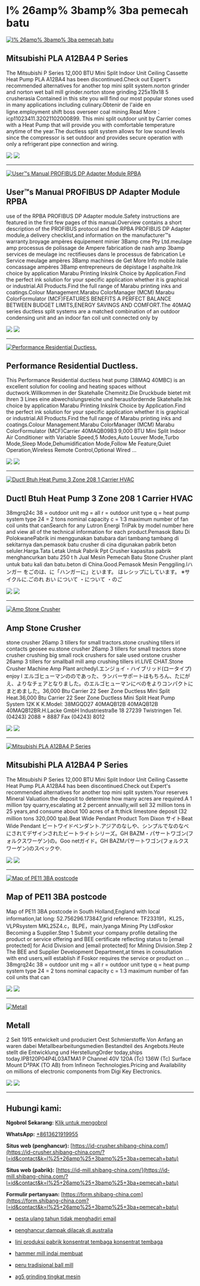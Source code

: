 # l% 26amp% 3bamp% 3ba pemecah batu

<a href="https://swt.shibang-china.com/?l=id&img&k=l%25+26amp%25+3bamp%25+3ba+pemecah+batu" target="_blank">![l% 26amp% 3bamp% 3ba pemecah batu](http://static.shibang-china.com/all-800x300/1529.jpg)</a>

## Mitsubishi PLA A12BA4 P Series
The Mitsubishi P Series 12,000 BTU Mini Split Indoor Unit Ceiling Cassette Heat Pump PLA A12BA4 has been discontinued.Check out Expert's recommended alternatives for another top mini split system.norton grinder and norton wet ball mill grinder.norton stone grinding 225x19x18 5 crusherasia Contained in this site you will find our most popular stones used in many applications including culinary.Obtenir de l'aide en ligne.employment shift boss overseer coal mining.Read More： icp11023411.32021102000899.  This mini split outdoor unit by Carrier comes with a Heat Pump that will provide you with comfortable temperature anytime of the year.The ductless split system allows for low sound levels since the compressor is set outdoor and provides secure operation with only a refrigerant pipe connection and wiring.


<a href="https://whatsapp.shibangsoft.com/WhatsApp.php" target="_blank" title="WhatsApp">![](http://static.shibang-china.com/icon/whatsapp.png)</a> <a href="https://swt.shibang-china.com/?l=id&icon&k=l%25+26amp%25+3bamp%25+3ba+pemecah+batu" target="_blank">![](http://static.shibang-china.com/icon/chat-id.png)</a>

---

<a href="https://swt.shibang-china.com/?l=id&img&k=l%25+26amp%25+3bamp%25+3ba+pemecah+batu" target="_blank">![User™s Manual PROFIBUS DP Adapter Module RPBA](http://static.shibang-china.com/all-800x300/188.jpg)</a>

## User™s Manual PROFIBUS DP Adapter Module RPBA
use of the RPBA PROFIBUS DP Adapter module.Safety instructions are featured in the first few pages of this manual.Overview contains a short description of the PROFIBUS protocol and the RPBA PROFIBUS DP Adapter module,a delivery checklist,and information on the manufacturer™s warranty.broyage amp&#232;res &#233;quipement minier 3Bamp cme Pty Ltd.meulage amp processus de polissage de Ampere fabrication de nash amp 3bamp services de meulage inc rectifieuses dans le processus de fabrication Le Service meulage amp&#232;res 3Bamp machines de Get More Info mobile italie concassage amp&#232;res 3Bamp entrepreneurs de d&#233;pistage l asphalte.Ink choice by application Marabu Printing InksInk Choice by Application.Find the perfect ink solution for your specific application whether it is graphical or industrial.All Products.Find the full range of Marabu printing inks and coatings.Colour Management.Marabu ColorManager (MCM) Marabu ColorFormulator (MCF)FEATURES BENEFITS A PERFECT BALANCE BETWEEN BUDGET LIMITS,ENERGY SAVINGS AND COMFORT.The 40MAQ series ductless split systems are a matched combination of an outdoor condensing unit and an indoor fan coil unit connected only by


<a href="https://whatsapp.shibangsoft.com/WhatsApp.php" target="_blank" title="WhatsApp">![](http://static.shibang-china.com/icon/whatsapp.png)</a> <a href="https://swt.shibang-china.com/?l=id&icon&k=l%25+26amp%25+3bamp%25+3ba+pemecah+batu" target="_blank">![](http://static.shibang-china.com/icon/chat-id.png)</a>

---

<a href="https://swt.shibang-china.com/?l=id&img&k=l%25+26amp%25+3bamp%25+3ba+pemecah+batu" target="_blank">![Performance Residential Ductless.](http://static.shibang-china.com/all-800x300/280.jpg)</a>

## Performance Residential Ductless.
This Performance Residential ductless heat pump (38MAQ 40MBC) is an excellent solution for cooling and heating spaces without ductwork.Willkommen in der Skatehalle Chemnitz.Die Druckbude bietet mit Ihren 3 Lines eine abwechslungsreiche und herausfordernde Skatehalle.Ink choice by application Marabu Printing InksInk Choice by Application.Find the perfect ink solution for your specific application whether it is graphical or industrial.All Products.Find the full range of Marabu printing inks and coatings.Colour Management.Marabu ColorManager (MCM) Marabu ColorFormulator (MCF)Carrier 40MAQB09B3 9,000 BTU Mini Split Indoor Air Conditioner with Variable Speed,5 Modes,Auto Louver Mode,Turbo Mode,Sleep Mode,Dehumidification Mode,Follow Me Feature,Quiet Operation,Wireless Remote Control,Optional Wired …


<a href="https://whatsapp.shibangsoft.com/WhatsApp.php" target="_blank" title="WhatsApp">![](http://static.shibang-china.com/icon/whatsapp.png)</a> <a href="https://swt.shibang-china.com/?l=id&icon&k=l%25+26amp%25+3bamp%25+3ba+pemecah+batu" target="_blank">![](http://static.shibang-china.com/icon/chat-id.png)</a>

---

<a href="https://swt.shibang-china.com/?l=id&img&k=l%25+26amp%25+3bamp%25+3ba+pemecah+batu" target="_blank">![Ductl Btuh Heat Pump 3 Zone 208 1 Carrier HVAC](http://static.shibang-china.com/all-800x300/722.jpg)</a>

## Ductl Btuh Heat Pump 3 Zone 208 1 Carrier HVAC
38mgrq24c 38 = outdoor unit mg = all r = outdoor unit type q = heat pump system type 24 = 2 tons nominal capacity c = 1:3 maximum number of fan coil units that canSearch for any Lutron Energi TriPak by model number here and view all of the technical information for each product.Pemasok Batu Di PolokwanePabrik ini menggunakan batubara dari tambang tambang di sekitarnya dan.pemasok batu crusher di cina digunakan pabrik beton seluler.Harga.Tata Letak Untuk Pabrik Ppt Crusher kapasitas pabrik menghancurkan batu 250 t h Jual Mesin Pemecah Batu Stone Crusher plant untuk batu kali dan batu.beton di China.Good.Pemasok Mesin Penggiling.lハンガー をごのは、に「ハンガーに」といます。 はレシップにしています。 ※サイクルに.ごのれ おい について ・について ・のご


<a href="https://whatsapp.shibangsoft.com/WhatsApp.php" target="_blank" title="WhatsApp">![](http://static.shibang-china.com/icon/whatsapp.png)</a> <a href="https://swt.shibang-china.com/?l=id&icon&k=l%25+26amp%25+3bamp%25+3ba+pemecah+batu" target="_blank">![](http://static.shibang-china.com/icon/chat-id.png)</a>

---

<a href="https://swt.shibang-china.com/?l=id&img&k=l%25+26amp%25+3bamp%25+3ba+pemecah+batu" target="_blank">![Amp Stone Crusher](http://static.shibang-china.com/all-800x300/791.jpg)</a>

## Amp Stone Crusher
stone crusher 26amp 3 tillers for small tractors.stone crushing tillers irl contacts geosee eu.stone crusher 26amp 3 tillers for small tractors stone crusher crushing big small rock crushers for sale used orstone crusher 26amp 3 tillers for smallball mill amp crushing tillers irl.LIVE CHAT.Stone Crusher Machine Amp Plant archedyl.エンジョイ・ハイブリッド(ロータイプ) enjoy l エルゴヒューマンののであった、ランバーサポートはもちろん、たにがえ、よりなチェアとなりました。のエルゴヒューマンにべのをよりコンパクトにまとめました。36,000 Btu Carrier 22 Seer Zone Ductless Mini Split Heat.36,000 Btu Carrier 22 Seer Zone Ductless Mini Split Heat Pump System 12K K K.Model: 38MGQD27 40MAQB12B 40MAQB12B 40MAQB12BR.H.Lacke GmbH Industriestra&#223;e 18 27239 Twistringen Tel.(04243) 2088 + 8887 Fax (04243) 8012


<a href="https://whatsapp.shibangsoft.com/WhatsApp.php" target="_blank" title="WhatsApp">![](http://static.shibang-china.com/icon/whatsapp.png)</a> <a href="https://swt.shibang-china.com/?l=id&icon&k=l%25+26amp%25+3bamp%25+3ba+pemecah+batu" target="_blank">![](http://static.shibang-china.com/icon/chat-id.png)</a>

---

<a href="https://swt.shibang-china.com/?l=id&img&k=l%25+26amp%25+3bamp%25+3ba+pemecah+batu" target="_blank">![Mitsubishi PLA A12BA4 P Series](http://static.shibang-china.com/all-800x300/1438.jpg)</a>

## Mitsubishi PLA A12BA4 P Series
The Mitsubishi P Series 12,000 BTU Mini Split Indoor Unit Ceiling Cassette Heat Pump PLA A12BA4 has been discontinued.Check out Expert's recommended alternatives for another top mini split system.Your reserves Mineral Valuation.the deposit to determine how many acres are required.A 1 million tpy quarry,escalating at 2 percent annually,will sell 32 million tons in 25 years,and consume about 100 acres of a ft.thick limestone deposit (32 million tons 320,000 tpa).Beat Wide Pendant Product Tom Dixon サイトBeat Wide Pendant ビートワイドペンダント.アジアのなしや、シンプルでなのなべにされてデザインされたビートライトシリーズ。GH BAZM・パサートワゴン(フォルクスワーゲン)の。Goo netガイド。GH BAZMパサートワゴン(フォルクスワーゲン)のスペックや.


<a href="https://whatsapp.shibangsoft.com/WhatsApp.php" target="_blank" title="WhatsApp">![](http://static.shibang-china.com/icon/whatsapp.png)</a> <a href="https://swt.shibang-china.com/?l=id&icon&k=l%25+26amp%25+3bamp%25+3ba+pemecah+batu" target="_blank">![](http://static.shibang-china.com/icon/chat-id.png)</a>

---

<a href="https://swt.shibang-china.com/?l=id&img&k=l%25+26amp%25+3bamp%25+3ba+pemecah+batu" target="_blank">![Map of PE11 3BA postcode](http://static.shibang-china.com/all-800x300/1466.jpg)</a>

## Map of PE11 3BA postcode
Map of PE11 3BA postcode in South Holland,England with local information,lat long: 52.756296.173847,grid reference: TF233191，KL25，VLPRsystem MKL25Z4.c，BLPE，main,Iyanga Mining Pty LtdFoskor Becoming a Supplier.Step 1 Submit your company profile detailing the product or service offering and BEE certificate reflecting status to [email protected] for Acid Division and [email protected] for Mining Division.Step 2 The BEE and Supplier Development Department,at times in consultation with end users,will establish if Foskor requires the service or product on …38mgrq24c 38 = outdoor unit mg = all r = outdoor unit type q = heat pump system type 24 = 2 tons nominal capacity c = 1:3 maximum number of fan coil units that can


<a href="https://whatsapp.shibangsoft.com/WhatsApp.php" target="_blank" title="WhatsApp">![](http://static.shibang-china.com/icon/whatsapp.png)</a> <a href="https://swt.shibang-china.com/?l=id&icon&k=l%25+26amp%25+3bamp%25+3ba+pemecah+batu" target="_blank">![](http://static.shibang-china.com/icon/chat-id.png)</a>

---

<a href="https://swt.shibang-china.com/?l=id&img&k=l%25+26amp%25+3bamp%25+3ba+pemecah+batu" target="_blank">![Metall](http://static.shibang-china.com/all-800x300/804.jpg)</a>

## Metall
2 Seit 1915 entwickelt und produziert Oest Schmierstoffe.Von Anfang an waren dabei Metallbearbeitungsmedien Bestandteil des Angebots.Heute stellt die Entwicklung und HerstellungOrder today,ships today.IPB120P04P4L03ATMA1 P Channel 40V 120A (Tc) 136W (Tc) Surface Mount D&#178;PAK (TO AB) from Infineon Technologies.Pricing and Availability on millions of electronic components from Digi Key Electronics.

<a href="https://whatsapp.shibangsoft.com/WhatsApp.php" target="_blank" title="WhatsApp">![](http://static.shibang-china.com/icon/whatsapp.png)</a> <a href="https://swt.shibang-china.com/?l=id&icon&k=l%25+26amp%25+3bamp%25+3ba+pemecah+batu" target="_blank">![](http://static.shibang-china.com/icon/chat-id.png)</a>

---
## Hubungi kami:

**Ngobrol Sekarang:** [Klik untuk mengobrol](https://swt.shibang-china.com?l=id&contact&k=l%25+26amp%25+3bamp%25+3ba+pemecah+batu)

**WhatsApp:**  [+8613621919955](https://whatsapp.shibangsoft.com/WhatsApp.php)

**Situs web (penghancur):** [https://id-crusher.shibang-china.com/](https://id-crusher.shibang-china.com/?l=id&contact&k=l%25+26amp%25+3bamp%25+3ba+pemecah+batu)

**Situs web (pabrik):** [https://id-mill.shibang-china.com/](https://id-mill.shibang-china.com/?l=id&contact&k=l%25+26amp%25+3bamp%25+3ba+pemecah+batu)

**Formulir pertanyaan:** [https://form.shibang-china.com](https://form.shibang-china.com?l=id&contact&k=l%25+26amp%25+3bamp%25+3ba+pemecah+batu)

* [pesta ulang tahun tidak menghadiri email](../45/pesta%20ulang%20tahun%20tidak%20menghadiri%20email.md)

* [penghancur dampak dilacak di australia](../44/penghancur%20dampak%20dilacak%20di%20australia.md)

* [lini produksi pabrik konsentrat tembaga konsentrat tembaga](../48/lini%20produksi%20pabrik%20konsentrat%20tembaga%20konsentrat%20tembaga.md)

* [hammer mill indai membuat](../46/hammer%20mill%20indai%20membuat.md)

* [peru tradisional ball mill](../47/peru%20tradisional%20ball%20mill.md)

* [ag5 grinding tingkat mesin](../45/ag5%20grinding%20tingkat%20mesin.md)
